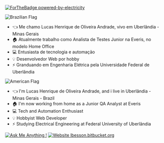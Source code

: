 [![ForTheBadge powered-by-electricity](http://ForTheBadge.com/images/badges/powered-by-electricity.svg)](http://ForTheBadge.com)


![Brazilian Flag](https://images.emojiterra.com/google/android-marshmallow/128px/1f1e7-1f1f7.png)

-  :point_left: Me chamo Lucas Henrique de Oliveira Andrade, vivo em Uberlândia - Minas Gerais
-  :house: Atualmente trabalho como Analista de Testes Junior na Everis, no modelo Home Office
-  :computer: Entusiasta de tecnologia e automação
-  :bulb: Desenvolvedor Web por hobby
-  :zap: Granduando em Engenharia Elétrica pela Universidade Federal de Uberlândia

![American Flag](https://images.vexels.com/media/users/3/194472/isolated/lists/ce9112ed4e58188d1b7d8ff34cd852c3-patriotic-american-flag-element.png)

-  :point_left: I'm Lucas Henrique de Oliveira Andrade, and i live in Uberlândia - Minas Gerais - Brazil
-  :house: I'm now working from home as a Junior QA Analyst at Everis
-  :computer: Tech and Automation Enthusiast
-  :bulb: Hobbyist Web Developer
-  :zap: Studying Electrical Engineering at Federal University of Uberlândia

[![Ask Me Anything !](https://img.shields.io/badge/Ask%20me-anything-1abc9c.svg)](https://www.linkedin.com/in/lucas5990/)
[![Website lbesson.bitbucket.org](https://img.shields.io/website-up-down-green-red/http/lbesson.bitbucket.org.svg)](http://everis.lucasandrade.xyz/)


